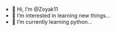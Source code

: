 - 👋 Hi, I’m @Zoyak11
- 👀 I’m interested in learning new things...
- 🌱 I’m currently learning python...


<!---
Zoyak11/Zoyak11 is a ✨ special ✨ repository because its `README.md` (this file) appears on your GitHub profile.
You can click the Preview link to take a look at your changes.
--->

